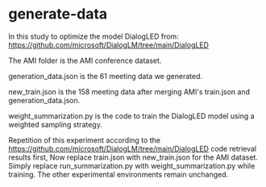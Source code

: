 # generate-data


In this study to optimize the model DialogLED from: https://github.com/microsoft/DialogLM/tree/main/DialogLED

The AMI folder is the AMI conference dataset.

generation_data.json is the 61 meeting data we generated.

new_train.json is the 158 meeting data after merging AMI's train.json and generation_data.json.

weight_summarization.py is the code to train the DialogLED model using a weighted sampling strategy.

Repetition of this experiment according to the https://github.com/microsoft/DialogLM/tree/main/DialogLED code retrieval results first,
Now replace train.json with new_train.json for the AMI dataset. Simply replace run_summarization.py with weight_summarization.py while training. The other experimental environments remain unchanged.

